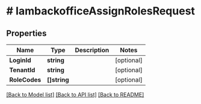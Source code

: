 # # IambackofficeAssignRolesRequest


## Properties 


Name | Type | Description | Notes
------------ | ------------- | ------------- | -------------
**LoginId**| **string** |   | [optional]
**TenantId**| **string** |   | [optional]
**RoleCodes**| **[]string** |   | [optional]


[[Back to Model list]](../../README.md#models) [[Back to API list]](../../README.md#endpoints) [[Back to README]](../../README.md)

